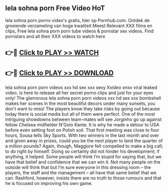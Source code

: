 ## lela sohna porn Free Video HoT 

lela sohna porn porno video's gratis, hier op Pornhub.com. Ontdek de groeiende verzameling van hoge kwaliteit Meest Relevant XXX films en clips,
Free lela sohna porn porn tube videos & pornstar sex videos. Find pornstars and all their XXX videos to watch here


## 👉🔴 [Click to PLAY >> WATCH](http://us.freeplayer.one?title=lela_sohna_porn&ref=16D)

## 👉🔴 [Click to PLAY >> DOWNLOAD](http://us.freeplayer.one?title=lela_sohna_porn&ref=16D)


lela sohna porn porn videos xxx hd sex xxx sexy Xvideo xnxx viral leaked video, is here to release all her secret porno clips and just for your eyes only! The glamorous lela sohna porn porn videos xxx hd sex xxx bombshell makes her scenes in the most beautiful decors under many sunsets, you don't want to miss! The players know they take risks by going out because today there is social media but all of them were perfect. One of the most intriguing showdowns between team-mates will see Jorginho go up against fellow Chelsea midfielder N'Golo Kante. It is why he made a detour to USA before even setting foot on Polish soil. That first meeting was close to four hours, Sousa tells Sky Sports. With two winners in the last month and over and given away in prizes, could you be the next player to land the quarter of a million pounds? Again, though, Maggiore felt compelled to make a big call; to do right by himself. Doing so certainly did not hinder his development; if anything, it helped. Some people will think I’m stupid for saying that, but we have that belief and confidence that we can win it. Not many people on the outside will think that but I’m sure everyone in this dressing room – the players, the staff and the management – all have that same belief that we can. Rashford, however, insists there are no truth to those rumours and that he is focused on improving his own game.
